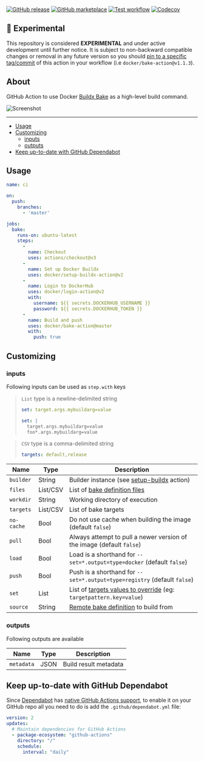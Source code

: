 [![GitHub release](https://img.shields.io/github/release/docker/bake-action.svg?style=flat-square)](https://github.com/docker/bake-action/releases/latest)
[![GitHub marketplace](https://img.shields.io/badge/marketplace-docker--buildx--bake-blue?logo=github&style=flat-square)](https://github.com/marketplace/actions/docker-buildx-bake)
[![Test workflow](https://img.shields.io/github/workflow/status/docker/bake-action/test?label=test&logo=github&style=flat-square)](https://github.com/docker/bake-action/actions?workflow=test)
[![Codecov](https://img.shields.io/codecov/c/github/docker/bake-action?logo=codecov&style=flat-square)](https://codecov.io/gh/docker/bake-action)

## :test_tube: Experimental

This repository is considered **EXPERIMENTAL** and under active development until further notice. It is subject to
non-backward compatible changes or removal in any future version so you should [pin to a specific tag/commit](https://docs.github.com/en/actions/creating-actions/about-actions#using-tags-for-release-management)
of  this action in your workflow (i.e `docker/bake-action@v1.1.3`).

## About

GitHub Action to use Docker [Buildx Bake](https://github.com/docker/buildx/blob/master/docs/reference/buildx_bake.md)
as a high-level build command.

![Screenshot](.github/bake-action.png)

___

* [Usage](#usage)
* [Customizing](#customizing)
  * [inputs](#inputs)
  * [outputs](#outputs)
* [Keep up-to-date with GitHub Dependabot](#keep-up-to-date-with-github-dependabot)

## Usage

```yaml
name: ci

on:
  push:
    branches:
      - 'master'

jobs:
  bake:
    runs-on: ubuntu-latest
    steps:
      -
        name: Checkout
        uses: actions/checkout@v3
      -
        name: Set up Docker Buildx
        uses: docker/setup-buildx-action@v2
      -
        name: Login to DockerHub
        uses: docker/login-action@v2
        with:
          username: ${{ secrets.DOCKERHUB_USERNAME }}
          password: ${{ secrets.DOCKERHUB_TOKEN }}
      -
        name: Build and push
        uses: docker/bake-action@master
        with:
          push: true
```

## Customizing

### inputs

Following inputs can be used as `step.with` keys

> `List` type is a newline-delimited string
> ```yaml
> set: target.args.mybuildarg=value
> ```
> ```yaml
> set: |
>   target.args.mybuildarg=value
>   foo*.args.mybuildarg=value
> ```

> `CSV` type is a comma-delimited string
> ```yaml
> targets: default,release
> ```

| Name       | Type     | Description                                                                                                                                          |
|------------|----------|------------------------------------------------------------------------------------------------------------------------------------------------------|
| `builder`  | String   | Builder instance (see [setup-buildx](https://github.com/docker/setup-buildx-action) action)                                                          |
| `files`    | List/CSV | List of [bake definition files](https://github.com/docker/buildx/blob/master/docs/reference/buildx_bake.md#file)                                     |
| `workdir`  | String   | Working directory of execution                                                                                                                       |
| `targets`  | List/CSV | List of bake targets                                                                                                                                 |
| `no-cache` | Bool     | Do not use cache when building the image (default `false`)                                                                                           |
| `pull`     | Bool     | Always attempt to pull a newer version of the image (default `false`)                                                                                |
| `load`     | Bool     | Load is a shorthand for `--set=*.output=type=docker` (default `false`)                                                                               |
| `push`     | Bool     | Push is a shorthand for `--set=*.output=type=registry` (default `false`)                                                                             |
| `set`      | List     | List of [targets values to override](https://github.com/docker/buildx/blob/master/docs/reference/buildx_bake.md#set) (eg: `targetpattern.key=value`) |
| `source`   | String   | [Remote bake definition](https://github.com/docker/buildx/blob/master/docs/guides/bake/file-definition.md#remote-definition) to build from           |

### outputs

Following outputs are available

| Name              | Type    | Description                           |
|-------------------|---------|---------------------------------------|
| `metadata`        | JSON    | Build result metadata |

## Keep up-to-date with GitHub Dependabot

Since [Dependabot](https://docs.github.com/en/github/administering-a-repository/keeping-your-actions-up-to-date-with-github-dependabot)
has [native GitHub Actions support](https://docs.github.com/en/github/administering-a-repository/configuration-options-for-dependency-updates#package-ecosystem),
to enable it on your GitHub repo all you need to do is add the `.github/dependabot.yml` file:

```yaml
version: 2
updates:
  # Maintain dependencies for GitHub Actions
  - package-ecosystem: "github-actions"
    directory: "/"
    schedule:
      interval: "daily"
```
